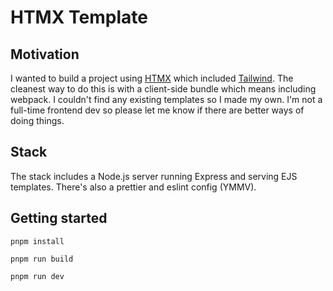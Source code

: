 # HTMX Template

## Motivation
I wanted to build a project using [HTMX](https://htmx.org) which included [Tailwind](https://tailwindcss.com). The cleanest way to do this is with a client-side bundle which means including webpack. I couldn't find any existing templates so I made my own. I'm not a full-time frontend dev so please let me know if there are better ways of doing things.

## Stack
The stack includes a Node.js server running Express and serving EJS templates. There's also a prettier and eslint config (YMMV).

## Getting started

`pnpm install`

`pnpm run build`

`pnpm run dev`
